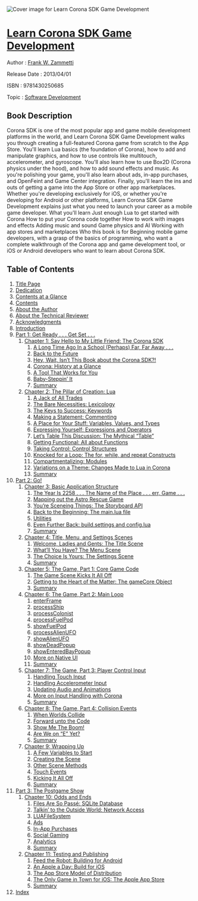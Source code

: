 ![Cover image for Learn Corona SDK Game Development](https://imgdetail.ebookreading.net/cover/cover/software_development/EB9781430250685.jpg)

[Learn Corona SDK Game Development](https://ebookreading.net/view/book/Learn+Corona+SDK+Game+Development-EB9781430250685_1.html "Learn Corona SDK Game Development")
====================================================================================================================

Author : [Frank W. Zammetti](https://ebookreading.net/search/author/Frank+W.+Zammetti)

Release Date : 2013/04/01

ISBN : 9781430250685

Topic : [Software Development](https://ebookreading.net/search/category/software-development)

Book Description
-----------------

Corona SDK is one of the most popular app and game mobile development platforms in the world, and Learn Corona SDK Game Development walks you through creating a full-featured Corona game from scratch to the App Store.
You'll learn Lua basics (the foundation of Corona), how to add and manipulate graphics, and how to use controls like multitouch, accelerometer, and gyroscope. You'll also learn how to use Box2D (Corona physics under the hood), and how to add sound effects and music.
As you're polishing your game, you'll also learn about ads, in-app purchases, and OpenFeint and Game Center integration. Finally, you'll learn the ins and outs of getting a game into the App Store or other app marketplaces.
Whether you're developing exclusively for iOS, or whether you're developing for Android or other platforms, Learn Corona SDK Game Development explains just what you need to launch your career as a mobile game developer.
What you'll learn
Just enough Lua to get started with Corona
How to put your Corona code together
How to work with images and effects
Adding music and sound
Game physics and AI
Working with app stores and marketplaces
Who this book is for
Beginning mobile game developers, with a grasp of the basics of programming, who want a complete walkthrough of the Corona app and game development tool, or iOS or Android developers who want to learn about Corona SDK.
              
Table of Contents
-----------------

1. [Title Page](https://ebookreading.net/view/book/Learn+Corona+SDK+Game+Development-EB9781430250685_2.html)
1. [Dedication](https://ebookreading.net/view/book/Learn+Corona+SDK+Game+Development-EB9781430250685_4.html)
1. [Contents at a Glance](https://ebookreading.net/view/book/Learn+Corona+SDK+Game+Development-EB9781430250685_5.html)
1. [Contents](https://ebookreading.net/view/book/Learn+Corona+SDK+Game+Development-EB9781430250685_6.html)
1. [About the Author](https://ebookreading.net/view/book/Learn+Corona+SDK+Game+Development-EB9781430250685_7.html)
1. [About the Technical Reviewer](https://ebookreading.net/view/book/Learn+Corona+SDK+Game+Development-EB9781430250685_8.html)
1. [Acknowledgments](https://ebookreading.net/view/book/Learn+Corona+SDK+Game+Development-EB9781430250685_9.html)
1. [Introduction](https://ebookreading.net/view/book/Learn+Corona+SDK+Game+Development-EB9781430250685_10.html)
1. [Part 1: Get Ready . . . Get Set . . .](https://ebookreading.net/view/book/Learn+Corona+SDK+Game+Development-EB9781430250685_11.html)
    1. [Chapter 1: Say Hello to My Little Friend: The Corona SDK](https://ebookreading.net/view/book/Learn+Corona+SDK+Game+Development-EB9781430250685_12.html)
        1. [A Long Time Ago In a School (Perhaps) Far, Far Away . . .](https://ebookreading.net/view/book/Learn+Corona+SDK+Game+Development-EB9781430250685_12.html#Sec1)
        1. [Back to the Future](https://ebookreading.net/view/book/Learn+Corona+SDK+Game+Development-EB9781430250685_12.html#Sec2)
        1. [Hey, Wait, Isn’t This Book about the Corona SDK?!](https://ebookreading.net/view/book/Learn+Corona+SDK+Game+Development-EB9781430250685_12.html#Sec3)
        1. [Corona: History at a Glance](https://ebookreading.net/view/book/Learn+Corona+SDK+Game+Development-EB9781430250685_12.html#Sec4)
        1. [A Tool That Works for You](https://ebookreading.net/view/book/Learn+Corona+SDK+Game+Development-EB9781430250685_12.html#Sec5)
        1. [Baby-Steppin’ It](https://ebookreading.net/view/book/Learn+Corona+SDK+Game+Development-EB9781430250685_12.html#Sec6)
        1. [Summary](https://ebookreading.net/view/book/Learn+Corona+SDK+Game+Development-EB9781430250685_12.html#Sec7)
    1. [Chapter 2: The Pillar of Creation: Lua](https://ebookreading.net/view/book/Learn+Corona+SDK+Game+Development-EB9781430250685_13.html)
        1. [A Jack of All Trades](https://ebookreading.net/view/book/Learn+Corona+SDK+Game+Development-EB9781430250685_13.html#Sec1)
        1. [The Bare Necessities: Lexicology](https://ebookreading.net/view/book/Learn+Corona+SDK+Game+Development-EB9781430250685_13.html#Sec2)
        1. [The Keys to Success: Keywords](https://ebookreading.net/view/book/Learn+Corona+SDK+Game+Development-EB9781430250685_13.html#Sec3)
        1. [Making a Statement: Commenting](https://ebookreading.net/view/book/Learn+Corona+SDK+Game+Development-EB9781430250685_13.html#Sec4)
        1. [A Place for Your Stuff: Variables, Values, and Types](https://ebookreading.net/view/book/Learn+Corona+SDK+Game+Development-EB9781430250685_13.html#Sec5)
        1. [Expressing Yourself: Expressions and Operators](https://ebookreading.net/view/book/Learn+Corona+SDK+Game+Development-EB9781430250685_13.html#Sec6)
        1. [Let’s Table This Discussion: The Mythical “Table”](https://ebookreading.net/view/book/Learn+Corona+SDK+Game+Development-EB9781430250685_13.html#Sec7)
        1. [Getting Functional: All about Functions](https://ebookreading.net/view/book/Learn+Corona+SDK+Game+Development-EB9781430250685_13.html#Sec8)
        1. [Taking Control: Control Structures](https://ebookreading.net/view/book/Learn+Corona+SDK+Game+Development-EB9781430250685_13.html#Sec9)
        1. [Knocked for a Loop: The for, while, and repeat Constructs](https://ebookreading.net/view/book/Learn+Corona+SDK+Game+Development-EB9781430250685_13.html#Sec10)
        1. [Compartmentalizing: Modules](https://ebookreading.net/view/book/Learn+Corona+SDK+Game+Development-EB9781430250685_13.html#Sec11)
        1. [Variations on a Theme: Changes Made to Lua in Corona](https://ebookreading.net/view/book/Learn+Corona+SDK+Game+Development-EB9781430250685_13.html#Sec12)
        1. [Summary](https://ebookreading.net/view/book/Learn+Corona+SDK+Game+Development-EB9781430250685_13.html#Sec13)
1. [Part 2: Go!](https://ebookreading.net/view/book/Learn+Corona+SDK+Game+Development-EB9781430250685_14.html)
    1. [Chapter 3: Basic Application Structure](https://ebookreading.net/view/book/Learn+Corona+SDK+Game+Development-EB9781430250685_15.html)
        1. [The Year Is 2258 . . . The Name of the Place . . . err, Game . . .](https://ebookreading.net/view/book/Learn+Corona+SDK+Game+Development-EB9781430250685_15.html#Sec1)
        1. [Mapping out the Astro Rescue Game](https://ebookreading.net/view/book/Learn+Corona+SDK+Game+Development-EB9781430250685_15.html#Sec2)
        1. [You’re Sceneing Things: The Storyboard API](https://ebookreading.net/view/book/Learn+Corona+SDK+Game+Development-EB9781430250685_15.html#Sec3)
        1. [Back to the Beginning: The main.lua file](https://ebookreading.net/view/book/Learn+Corona+SDK+Game+Development-EB9781430250685_15.html#Sec8)
        1. [Utilities](https://ebookreading.net/view/book/Learn+Corona+SDK+Game+Development-EB9781430250685_15.html#Sec13)
        1. [Even Further Back: build.settings and config.lua](https://ebookreading.net/view/book/Learn+Corona+SDK+Game+Development-EB9781430250685_15.html#Sec17)
        1. [Summary](https://ebookreading.net/view/book/Learn+Corona+SDK+Game+Development-EB9781430250685_15.html#Sec20)
    1. [Chapter 4: Title, Menu, and Settings Scenes](https://ebookreading.net/view/book/Learn+Corona+SDK+Game+Development-EB9781430250685_16.html)
        1. [Welcome, Ladies and Gents: The Title Scene](https://ebookreading.net/view/book/Learn+Corona+SDK+Game+Development-EB9781430250685_16.html#Sec1)
        1. [What’ll You Have? The Menu Scene](https://ebookreading.net/view/book/Learn+Corona+SDK+Game+Development-EB9781430250685_16.html#Sec13)
        1. [The Choice Is Yours: The Settings Scene](https://ebookreading.net/view/book/Learn+Corona+SDK+Game+Development-EB9781430250685_16.html#Sec19)
        1. [Summary](https://ebookreading.net/view/book/Learn+Corona+SDK+Game+Development-EB9781430250685_16.html#Sec23)
    1. [Chapter 5: The Game, Part 1: Core Game Code](https://ebookreading.net/view/book/Learn+Corona+SDK+Game+Development-EB9781430250685_17.html)
        1. [The Game Scene Kicks It All Off](https://ebookreading.net/view/book/Learn+Corona+SDK+Game+Development-EB9781430250685_17.html#Sec1)
        1. [Getting to the Heart of the Matter: The gameCore Object](https://ebookreading.net/view/book/Learn+Corona+SDK+Game+Development-EB9781430250685_17.html#Sec6)
        1. [Summary](https://ebookreading.net/view/book/Learn+Corona+SDK+Game+Development-EB9781430250685_17.html#Sec22)
    1. [Chapter 6: The Game, Part 2: Main Loop](https://ebookreading.net/view/book/Learn+Corona+SDK+Game+Development-EB9781430250685_18.html)
        1. [enterFrame](https://ebookreading.net/view/book/Learn+Corona+SDK+Game+Development-EB9781430250685_18.html#Sec1)
        1. [processShip](https://ebookreading.net/view/book/Learn+Corona+SDK+Game+Development-EB9781430250685_18.html#Sec2)
        1. [processColonist](https://ebookreading.net/view/book/Learn+Corona+SDK+Game+Development-EB9781430250685_18.html#Sec3)
        1. [processFuelPod](https://ebookreading.net/view/book/Learn+Corona+SDK+Game+Development-EB9781430250685_18.html#Sec4)
        1. [showFuelPod](https://ebookreading.net/view/book/Learn+Corona+SDK+Game+Development-EB9781430250685_18.html#Sec5)
        1. [processAlienUFO](https://ebookreading.net/view/book/Learn+Corona+SDK+Game+Development-EB9781430250685_18.html#Sec6)
        1. [showAlienUFO](https://ebookreading.net/view/book/Learn+Corona+SDK+Game+Development-EB9781430250685_18.html#Sec7)
        1. [showDeadPopup](https://ebookreading.net/view/book/Learn+Corona+SDK+Game+Development-EB9781430250685_18.html#Sec8)
        1. [showEnteredBayPopup](https://ebookreading.net/view/book/Learn+Corona+SDK+Game+Development-EB9781430250685_18.html#Sec9)
        1. [More on Native UI](https://ebookreading.net/view/book/Learn+Corona+SDK+Game+Development-EB9781430250685_18.html#Sec10)
        1. [Summary](https://ebookreading.net/view/book/Learn+Corona+SDK+Game+Development-EB9781430250685_18.html#Sec11)
    1. [Chapter 7: The Game, Part 3: Player Control Input](https://ebookreading.net/view/book/Learn+Corona+SDK+Game+Development-EB9781430250685_19.html)
        1. [Handling Touch Input](https://ebookreading.net/view/book/Learn+Corona+SDK+Game+Development-EB9781430250685_19.html#Sec1)
        1. [Handling Accelerometer Input](https://ebookreading.net/view/book/Learn+Corona+SDK+Game+Development-EB9781430250685_19.html#Sec7)
        1. [Updating Audio and Animations](https://ebookreading.net/view/book/Learn+Corona+SDK+Game+Development-EB9781430250685_19.html#Sec12)
        1. [More on Input Handling with Corona](https://ebookreading.net/view/book/Learn+Corona+SDK+Game+Development-EB9781430250685_19.html#Sec13)
        1. [Summary](https://ebookreading.net/view/book/Learn+Corona+SDK+Game+Development-EB9781430250685_19.html#Sec14)
    1. [Chapter 8: The Game, Part 4: Collision Events](https://ebookreading.net/view/book/Learn+Corona+SDK+Game+Development-EB9781430250685_20.html)
        1. [When Worlds Collide](https://ebookreading.net/view/book/Learn+Corona+SDK+Game+Development-EB9781430250685_20.html#Sec1)
        1. [Forward unto the Code](https://ebookreading.net/view/book/Learn+Corona+SDK+Game+Development-EB9781430250685_20.html#Sec5)
        1. [Show Me The Boom!](https://ebookreading.net/view/book/Learn+Corona+SDK+Game+Development-EB9781430250685_20.html#Sec11)
        1. [Are We on “E” Yet?](https://ebookreading.net/view/book/Learn+Corona+SDK+Game+Development-EB9781430250685_20.html#Sec12)
        1. [Summary](https://ebookreading.net/view/book/Learn+Corona+SDK+Game+Development-EB9781430250685_20.html#Sec13)
    1. [Chapter 9: Wrapping Up](https://ebookreading.net/view/book/Learn+Corona+SDK+Game+Development-EB9781430250685_21.html)
        1. [A Few Variables to Start](https://ebookreading.net/view/book/Learn+Corona+SDK+Game+Development-EB9781430250685_21.html#Sec1)
        1. [Creating the Scene](https://ebookreading.net/view/book/Learn+Corona+SDK+Game+Development-EB9781430250685_21.html#Sec2)
        1. [Other Scene Methods](https://ebookreading.net/view/book/Learn+Corona+SDK+Game+Development-EB9781430250685_21.html#Sec5)
        1. [Touch Events](https://ebookreading.net/view/book/Learn+Corona+SDK+Game+Development-EB9781430250685_21.html#Sec6)
        1. [Kicking It All Off](https://ebookreading.net/view/book/Learn+Corona+SDK+Game+Development-EB9781430250685_21.html#Sec7)
        1. [Summary](https://ebookreading.net/view/book/Learn+Corona+SDK+Game+Development-EB9781430250685_21.html#Sec8)
1. [Part 3: The Postgame Show](https://ebookreading.net/view/book/Learn+Corona+SDK+Game+Development-EB9781430250685_22.html)
    1. [Chapter 10: Odds and Ends](https://ebookreading.net/view/book/Learn+Corona+SDK+Game+Development-EB9781430250685_23.html)
        1. [Files Are So Passé: SQLite Database](https://ebookreading.net/view/book/Learn+Corona+SDK+Game+Development-EB9781430250685_23.html#Sec1)
        1. [Talkin’ to the Outside World: Network Access](https://ebookreading.net/view/book/Learn+Corona+SDK+Game+Development-EB9781430250685_23.html#Sec6)
        1. [LUAFileSystem](https://ebookreading.net/view/book/Learn+Corona+SDK+Game+Development-EB9781430250685_23.html#Sec10)
        1. [Ads](https://ebookreading.net/view/book/Learn+Corona+SDK+Game+Development-EB9781430250685_23.html#Sec11)
        1. [In-App Purchases](https://ebookreading.net/view/book/Learn+Corona+SDK+Game+Development-EB9781430250685_23.html#Sec12)
        1. [Social Gaming](https://ebookreading.net/view/book/Learn+Corona+SDK+Game+Development-EB9781430250685_23.html#Sec13)
        1. [Analytics](https://ebookreading.net/view/book/Learn+Corona+SDK+Game+Development-EB9781430250685_23.html#Sec16)
        1. [Summary](https://ebookreading.net/view/book/Learn+Corona+SDK+Game+Development-EB9781430250685_23.html#Sec18)
    1. [Chapter 11: Testing and Publishing](https://ebookreading.net/view/book/Learn+Corona+SDK+Game+Development-EB9781430250685_24.html)
        1. [Feed the Robot: Building for Android](https://ebookreading.net/view/book/Learn+Corona+SDK+Game+Development-EB9781430250685_24.html#Sec1)
        1. [An Apple a Day: Build for iOS](https://ebookreading.net/view/book/Learn+Corona+SDK+Game+Development-EB9781430250685_24.html#Sec7)
        1. [The App Store Model of Distribution](https://ebookreading.net/view/book/Learn+Corona+SDK+Game+Development-EB9781430250685_24.html#Sec12)
        1. [The Only Game in Town for iOS: The Apple App Store](https://ebookreading.net/view/book/Learn+Corona+SDK+Game+Development-EB9781430250685_24.html#Sec16)
        1. [Summary](https://ebookreading.net/view/book/Learn+Corona+SDK+Game+Development-EB9781430250685_24.html#Sec18)
1. [Index](https://ebookreading.net/view/book/Learn+Corona+SDK+Game+Development-EB9781430250685_25.html)
